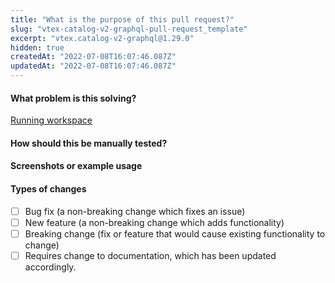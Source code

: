 ```yaml
---
title: "What is the purpose of this pull request?"
slug: "vtex-catalog-v2-graphql-pull-request_template"
excerpt: "vtex.catalog-v2-graphql@1.29.0"
hidden: true
createdAt: "2022-07-08T16:07:46.087Z"
updatedAt: "2022-07-08T16:07:46.087Z"
---
```

<!--- Describe your changes in detail. -->

#### What problem is this solving?

<!--- What is the motivation and context for this change? -->
[Running workspace](http://link.com)

#### How should this be manually tested?

#### Screenshots or example usage

#### Types of changes

- [ ] Bug fix (a non-breaking change which fixes an issue)
- [ ] New feature (a non-breaking change which adds functionality)
- [ ] Breaking change (fix or feature that would cause existing functionality to change)
- [ ] Requires change to documentation, which has been updated accordingly.